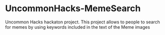 # UncommonHacks-MemeSearch
Uncommon Hacks hackaton project. This project allows to people to search for memes by using keywords included in the text of the Meme images
